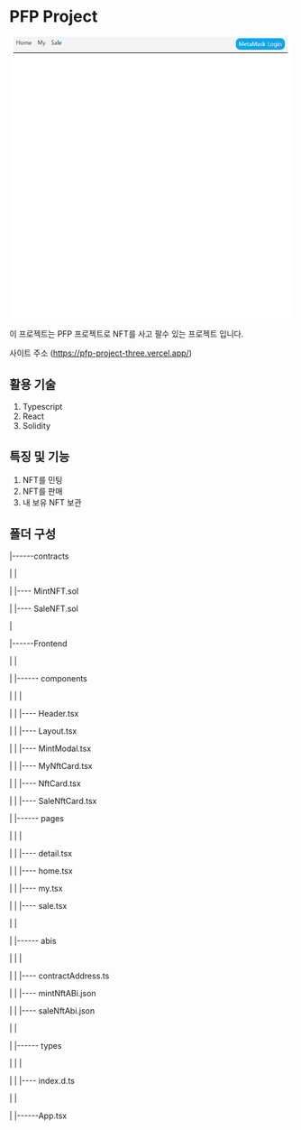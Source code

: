 # PFP Project

<img src="/readmeImg.png">

이 프로젝트는 PFP 프로젝트로 NFT를 사고 팔수 있는 프로젝트 입니다.

사이트 주소 (https://pfp-project-three.vercel.app/)

## 활용 기술

1. Typescript
2. React
3. Solidity

## 특징 및 기능

1. NFT를 민팅
2. NFT를 판매
3. 내 보유 NFT 보관

## 폴더 구성

|------contracts

| |

| |---- MintNFT.sol

| |---- SaleNFT.sol

|

|------Frontend

| |

| |------ components

| | |

| | |---- Header.tsx

| | |---- Layout.tsx

| | |---- MintModal.tsx

| | |---- MyNftCard.tsx

| | |---- NftCard.tsx

| | |---- SaleNftCard.tsx

| |------ pages

| | |

| | |---- detail.tsx

| | |---- home.tsx

| | |---- my.tsx

| | |---- sale.tsx

| |

| |------ abis

| | |

| | |---- contractAddress.ts

| | |---- mintNftABi.json

| | |---- saleNftAbi.json

| |

| |------ types

| | |

| | |---- index.d.ts

| |

| |------App.tsx
